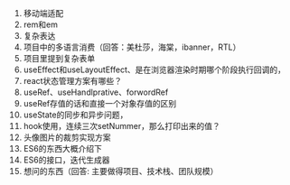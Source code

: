 1. 移动端适配
2. rem和em
3. 复杂表达
4. 项目中的多语言消费（回答：美杜莎，海棠，ibanner，RTL）
5. 项目里提到复杂表单
6. useEffect和useLayoutEffect、是在浏览器渲染时期哪个阶段执行回调的，
7. react状态管理方案有哪些？
8. useRef、useHandlprative、forwordRef
9. useRef存值的话和直接一个对象存值的区别
10. useState的同步和异步问题，
11. hook使用，连续三次setNummer，那么打印出来的值？
12. 头像图片的裁剪实现方案
13. ES6的东西大概介绍下
14. ES6的接口，迭代生成器
15. 想问的东西（回答: 主要做得项目、技术栈、团队规模）
